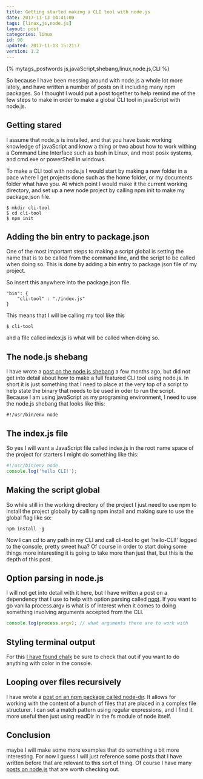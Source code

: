 ```yaml
---
title: Getting started making a CLI tool with node.js
date: 2017-11-13 14:41:00
tags: [linux,js,node.js]
layout: post
categories: linux
id: 90
updated: 2017-11-13 15:21:7
version: 1.2
---
```


{% mytags_postwords js,javaScript,shebang,linux,node.js,CLI %}

So because I have been messing around with node.js a whole lot more lately, and have written a number of posts on it including many npm packages. So I thought I would put a post together to help remind me of the few steps to make in order to make a global CLI tool in javaScript with node.js.

<!-- more -->

## Getting stared

I assume that node.js is installed, and that you have basic working knowledge of javaScript and know a thing or two about how to work withing a Command Line Interface such as bash in Linux, and most posix systems, and cmd.exe or powerShell in windows.

To make a CLI tool with node.js I would start by making a new folder in a pace where I get projects done such as the home folder, or my documents folder what have you. At which point I would make it the current working directory, and set up a new node project by calling npm init to make my package.json file.

```
$ mkdir cli-tool
$ cd cli-tool
$ npm init
```

## Adding the bin entry to package.json

One of the most important steps to making a script global is setting the name that is to be called from the command line, and the script to be called when doing so. This is done by adding a bin entry to package.json file of my project.

So insert this anywhere into the package.json file.
```
"bin": {
    "cli-tool" : "./index.js"
}
```

This means that I will be calling my tool like this

```
$ cli-tool
```

and a file called index.js is what will be called when doing so.


## The node.js shebang

I have wrote a [post on the node.js shebang](/2017/03/26/linux_shebang/) a few months ago, but did not get into detail about how to make a full featured CLI tool using node.js. In short it is just something that I need to place at the very top of a script to help state the binary that needs to be used in oder to run the script. Because I am using javaScript as my programing environment, I need to use the node.js shebang that looks like this:

```
#!/usr/bin/env node
```

## The index.js file

So yes I will want a JavaScript file called index.js in the root name space of the project for starters I might do something like this:

```js
#!/usr/bin/env node
console.log('hello CLI!');
```

## Making the script global

So while still in the working directory of the project I just need to use npm to install the project globally by calling npm install and making sure to use the global flag like so:

```
npm install -g
```

Now I can cd to any path in my CLI and call cli-tool to get 'hello-CLI!' logged to the console, pretty sweet hua? Of course in order to start doing some things more interesting it is going to take more than just that, but this is the depth of this post.

## Option parsing in node.js

I will not get into detail with it here, but I have written a post on a dependency that I use to help with option parsing called [nopt](/2017/05/05/nodejs-nopt/). If you want to go vanilla process.argv is what is of interest when it comes to doing something involving arguments accepted from the CLI.

```js
console.log(process.argv); // what arguments there are to work with
```

## Styling terminal output

For this [I have found chalk](/2017/05/31/nodejs-chalk/) be sure to check that out if you want to do anything with color in the console.

## Looping over files recursively

I have wrote a [post on an npm package called node-dir](/2017/11/05/nodejs-node-dir/). It allows for working with the content of a bunch of files that are placed in a complex file structurer. I can set a match pattern using regular expressions, and I find it more useful then just using readDir in the fs module of node itself.

## Conclusion

maybe I will make some more examples that do something a bit more interesting. For now I guess I will just reference some posts that I have written before that are relevant to this sort of thing. Of course I have many [posts on node.js](/categories/node-js/) that are worth checking out.
